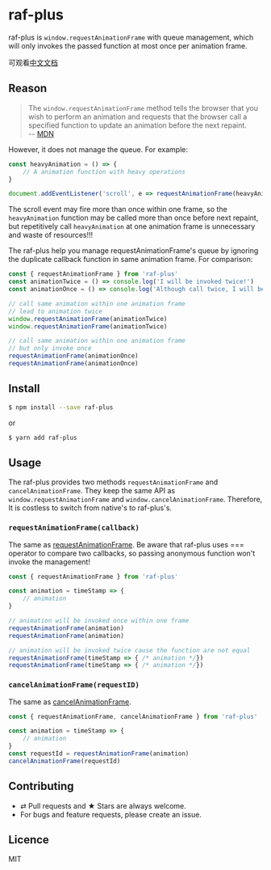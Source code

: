 # raf-plus

raf-plus is `window.requestAnimationFrame` with queue management, which will only invokes the passed function at most once per animation frame.

可观看[中文文档](https://github.com/weiying-shenzhen/raf-plus/blob/master/README_zh.md)

## Reason

> The `window.requestAnimationFrame` method tells the browser that you wish to perform an animation and requests that the browser call a specified function to update an animation before the next repaint.  
> -- [MDN](https://developer.mozilla.org/en-US/docs/Web/API/window/requestAnimationFrame)

However, it does not manage the queue. For example:

```js
const heavyAnimation = () => {
    // A animation function with heavy operations
}

document.addEventListener('scroll', e => requestAnimationFrame(heavyAnimation), false)
```

The scroll event may fire more than once within one frame, so the `heavyAnimation` function may be called more than once before next repaint, but repetitively call `heavyAnimation` at one animation frame is unnecessary and waste of resources!!!

The raf-plus help you manage requestAnimationFrame's queue by ignoring the duplicate callback function in same animation frame. For comparison:

```js
const { requestAnimationFrame } from 'raf-plus'
const animationTwice = () => console.log('I will be invoked twice!')
const animationOnce = () => console.log('Although call twice, I will be invoked once')

// call same animation within one animation frame
// lead to animation twice
window.requestAnimationFrame(animationTwice)
window.requestAnimationFrame(animationTwice)

// call same animation within one animation frame
// but only invoke once
requestAnimationFrame(animationOnce)
requestAnimationFrame(animationOnce)
```

## Install

```bash
$ npm install --save raf-plus
```
or
```bash
$ yarn add raf-plus
```

## Usage

The raf-plus provides two methods `requestAnimationFrame` and `cancelAnimationFrame`. They keep the same API as `window.requestAnimationFrame` and `window.cancelAnimationFrame`. Therefore, It is costless to switch from native's to raf-plus's.

### `requestAnimationFrame(callback)`

The same as [requestAnimationFrame](https://developer.mozilla.org/en-US/docs/Web/API/window/requestAnimationFrame). Be aware that raf-plus uses === operator to compare two callbacks, so passing anonymous function won't invoke the management!

```js
const { requestAnimationFrame } from 'raf-plus'

const animation = timeStamp => {
    // animation
}

// animation will be invoked once within one frame
requestAnimationFrame(animation)
requestAnimationFrame(animation)

// animation will be invoked twice cause the function are not equal
requestAnimationFrame(timeStamp => { /* animation */})
requestAnimationFrame(timeStamp => { /* animation */})
```

### `cancelAnimationFrame(requestID)`

The same as [cancelAnimationFrame](https://developer.mozilla.org/en-US/docs/Web/API/Window/cancelAnimationFrame).

```js
const { requestAnimationFrame, cancelAnimationFrame } from 'raf-plus'

const animation = timeStamp => {
    // animation
}
const requestId = requestAnimationFrame(animation)
cancelAnimationFrame(requestId)
```

## Contributing
- ⇄ Pull requests and ★ Stars are always welcome.
- For bugs and feature requests, please create an issue.

## Licence

MIT
